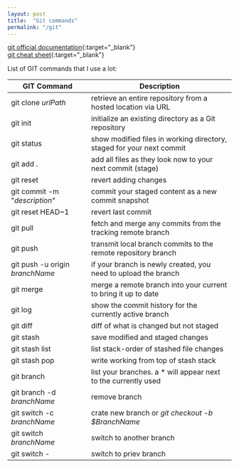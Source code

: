 ```yaml
---
layout: post
title:  "Git commands"
permalink: "/git"
---
```


[git official documentation][gitDocPage]{:target="\_blank"} \
[git cheat sheet][gitCheatSheet]{:target="\_blank"}

List of GIT commands that I use a lot:

GIT Command  | Description
------------- | -------------
git clone *urlPath* | retrieve an entire repository from a hosted location via URL
git init | initialize an existing directory as a Git repository
git status  | show modified files in working directory, staged for your next commit
git add .  | add all files as they look now to your next commit (stage)
git reset  | revert adding changes
git commit -m "*description*" | commit your staged content as a new commit snapshot
git reset HEAD~1 | revert last commit
git pull  | fetch and merge any commits from the tracking remote branch
git push  | transmit local branch commits to the remote repository branch
git push -u origin *branchName* | if your branch is newly created, you need to upload the branch
git merge | merge a remote branch into your current to bring it up to date
git log | show the commit history for the currently active branch
git diff  | diff of what is changed but not staged
git stash  | save modified and staged changes
git stash list | list stack-order of stashed file changes
git stash pop | write working from top of stash stack
git branch | list your branches. a * will appear next to the currently used
git branch -d *branchName* | remove branch
git switch -c *branchName*  | crate new branch or *git checkout -b $BranchName*
git switch *branchName*  | switch to another branch
git switch - | switch to priev branch


[gitDocPage]: https://git-scm.com/docs/git
[gitCheatSheet]: https://education.github.com/git-cheat-sheet-education.pdf